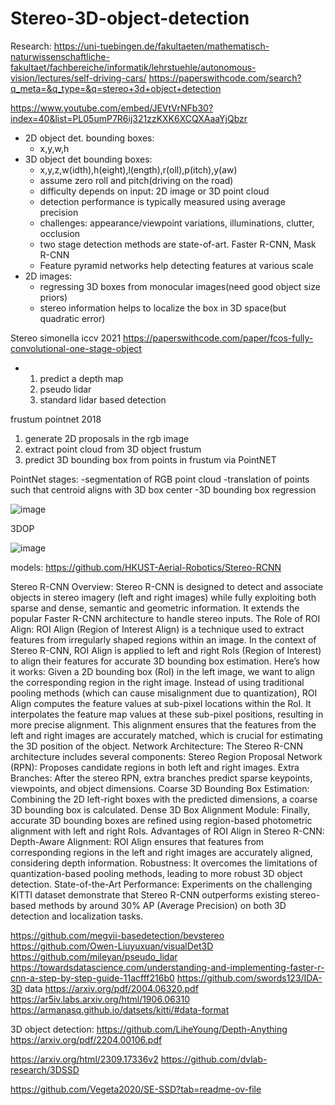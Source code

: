 # Stereo-3D-object-detection

Research:
https://uni-tuebingen.de/fakultaeten/mathematisch-naturwissenschaftliche-fakultaet/fachbereiche/informatik/lehrstuehle/autonomous-vision/lectures/self-driving-cars/
https://paperswithcode.com/search?q_meta=&q_type=&q=stereo+3d+object+detection

https://www.youtube.com/embed/JEVtVrNFb30?index=40&list=PL05umP7R6ij321zzKXK6XCQXAaaYjQbzr
- 2D object det. bounding boxes: 
  - x,y,w,h
- 3D object det bounding boxes:
  - x,y,z,w(idth),h(eight),l(ength),r(oll),p(itch),y(aw)
  - assume zero roll and pitch(driving on the road)
  - difficulty depends on input: 2D image or 3D point cloud
  - detection performance is typically measured using average precision
  - challenges: appearance/viewpoint variations, illuminations, clutter, occlusion
  - two stage detection methods are state-of-art. Faster R-CNN, Mask R-CNN
  - Feature pyramid networks help detecting features at various scale
- 2D images:
  - regressing 3D boxes from monocular images(need good object size priors)
  - stereo information helps to localize the box in 3D space(but quadratic error)

Stereo
simonella iccv 2021
https://paperswithcode.com/paper/fcos-fully-convolutional-one-stage-object
  - 1. predict a depth map
    2. pseudo lidar
    3. standard lidar based detection
       
frustum pointnet 2018
  1. generate 2D proposals in the rgb image
  2. extract point cloud from 3D object frustum
  3. predict 3D bounding box from points in frustum via PointNET

PointNet stages:
  -segmentation of RGB point cloud
  -translation of points such that centroid aligns with 3D box center
  -3D bounding box regression

![image](https://github.com/hajni77/Stereo-3D-object-detection/assets/78812524/60f08378-97b0-4ab5-8a7d-2c0cc2d47d2c)

3DOP

![image](https://github.com/hajni77/Stereo-3D-object-detection/assets/78812524/a6067e1a-3efb-4fa2-8ce0-84094f75abc4)

models:
https://github.com/HKUST-Aerial-Robotics/Stereo-RCNN

Stereo R-CNN Overview:
Stereo R-CNN is designed to detect and associate objects in stereo imagery (left and right images) while fully exploiting both sparse and dense, semantic and geometric information.
It extends the popular Faster R-CNN architecture to handle stereo inputs.
The Role of ROI Align:
ROI Align (Region of Interest Align) is a technique used to extract features from irregularly shaped regions within an image.
In the context of Stereo R-CNN, ROI Align is applied to left and right RoIs (Region of Interest) to align their features for accurate 3D bounding box estimation.
Here’s how it works:
Given a 2D bounding box (RoI) in the left image, we want to align the corresponding region in the right image.
Instead of using traditional pooling methods (which can cause misalignment due to quantization), ROI Align computes the feature values at sub-pixel locations within the RoI.
It interpolates the feature map values at these sub-pixel positions, resulting in more precise alignment.
This alignment ensures that the features from the left and right images are accurately matched, which is crucial for estimating the 3D position of the object.
Network Architecture:
The Stereo R-CNN architecture includes several components:
Stereo Region Proposal Network (RPN): Proposes candidate regions in both left and right images.
Extra Branches: After the stereo RPN, extra branches predict sparse keypoints, viewpoints, and object dimensions.
Coarse 3D Bounding Box Estimation: Combining the 2D left-right boxes with the predicted dimensions, a coarse 3D bounding box is calculated.
Dense 3D Box Alignment Module: Finally, accurate 3D bounding boxes are refined using region-based photometric alignment with left and right RoIs.
Advantages of ROI Align in Stereo R-CNN:
Depth-Aware Alignment: ROI Align ensures that features from corresponding regions in the left and right images are accurately aligned, considering depth information.
Robustness: It overcomes the limitations of quantization-based pooling methods, leading to more robust 3D object detection.
State-of-the-Art Performance: Experiments on the challenging KITTI dataset demonstrate that Stereo R-CNN outperforms existing stereo-based methods by around 30% AP (Average Precision) on both 3D detection and localization tasks.



https://github.com/megvii-basedetection/bevstereo
https://github.com/Owen-Liuyuxuan/visualDet3D
https://github.com/mileyan/pseudo_lidar
https://towardsdatascience.com/understanding-and-implementing-faster-r-cnn-a-step-by-step-guide-11acfff216b0
https://github.com/swords123/IDA-3D
data
https://arxiv.org/pdf/2004.06320.pdf
https://ar5iv.labs.arxiv.org/html/1906.06310
https://armanasq.github.io/datsets/kitti/#data-format

3D object detection:
https://github.com/LiheYoung/Depth-Anything
https://arxiv.org/pdf/2204.00106.pdf


https://arxiv.org/html/2309.17336v2
https://github.com/dvlab-research/3DSSD

https://github.com/Vegeta2020/SE-SSD?tab=readme-ov-file
